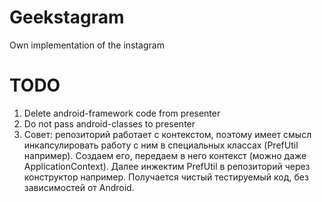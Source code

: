 # Geekstagram
Own implementation of the instagram

# TODO
1. Delete android-framework code from presenter
2. Do not pass android-classes to presenter
3. Совет: репозиторий работает с контекстом, поэтому имеет смысл инкапсулировать работу с ним в 
специальных классах (PrefUtil например). Создаем его, передаем в него контекст
(можно даже ApplicationContext). Далее инжектим PrefUtil в репозиторий через 
конструктор например. Получается чистый тестируемый код, без зависимостей от Android.

